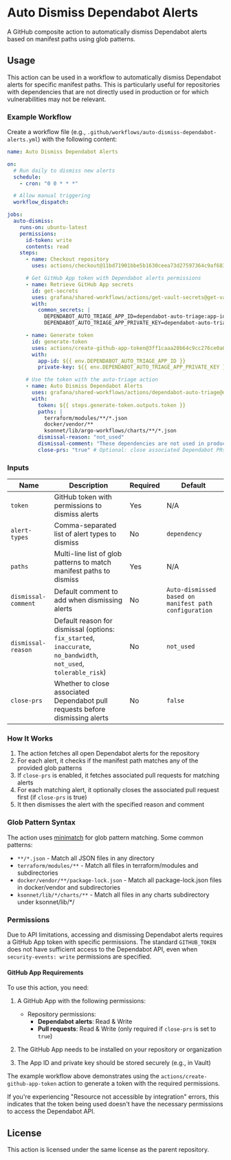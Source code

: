 # Auto Dismiss Dependabot Alerts

A GitHub composite action to automatically dismiss Dependabot alerts based on manifest paths using glob patterns.

## Usage

This action can be used in a workflow to automatically dismiss Dependabot alerts for specific manifest paths. This is particularly useful for repositories with dependencies that are not directly used in production or for which vulnerabilities may not be relevant.

### Example Workflow

Create a workflow file (e.g., `.github/workflows/auto-dismiss-dependabot-alerts.yml`) with the following content:

<!-- x-release-please-start-version -->

```yaml
name: Auto Dismiss Dependabot Alerts

on:
  # Run daily to dismiss new alerts
  schedule:
    - cron: "0 0 * * *"

  # Allow manual triggering
  workflow_dispatch:

jobs:
  auto-dismiss:
    runs-on: ubuntu-latest
    permissions:
      id-token: write
      contents: read
    steps:
      - name: Checkout repository
        uses: actions/checkout@11bd71901bbe5b1630ceea73d27597364c9af683 # v1.2.0

      # Get GitHub App token with Dependabot alerts permissions
      - name: Retrieve GitHub App secrets
        id: get-secrets
        uses: grafana/shared-workflows/actions/get-vault-secrets@get-vault-secrets/v1.2.0
        with:
          common_secrets: |
            DEPENDABOT_AUTO_TRIAGE_APP_ID=dependabot-auto-triage:app-id
            DEPENDABOT_AUTO_TRIAGE_APP_PRIVATE_KEY=dependabot-auto-triage:private-key

      - name: Generate token
        id: generate-token
        uses: actions/create-github-app-token@3ff1caaa28b64c9cc276ce0a02e2ff584f3900c5 # v1.2.0
        with:
          app-id: ${{ env.DEPENDABOT_AUTO_TRIAGE_APP_ID }}
          private-key: ${{ env.DEPENDABOT_AUTO_TRIAGE_APP_PRIVATE_KEY }}

      # Use the token with the auto-triage action
      - name: Auto Dismiss Dependabot Alerts
        uses: grafana/shared-workflows/actions/dependabot-auto-triage@dependabot-auto-triage/v1.2.0
        with:
          token: ${{ steps.generate-token.outputs.token }}
          paths: |
            terraform/modules/**/*.json
            docker/vendor/**
            ksonnet/lib/argo-workflows/charts/**/*.json
          dismissal-reason: "not_used"
          dismissal-comment: "These dependencies are not used in production and pose no risk"
          close-prs: "true" # Optional: close associated Dependabot PRs
```

<!-- x-release-please-end-version -->

### Inputs

| Name                | Description                                                                                                       | Required | Default                                               |
| ------------------- | ----------------------------------------------------------------------------------------------------------------- | -------- | ----------------------------------------------------- |
| `token`             | GitHub token with permissions to dismiss alerts                                                                   | Yes      | N/A                                                   |
| `alert-types`       | Comma-separated list of alert types to dismiss                                                                    | No       | `dependency`                                          |
| `paths`             | Multi-line list of glob patterns to match manifest paths to dismiss                                               | Yes      | N/A                                                   |
| `dismissal-comment` | Default comment to add when dismissing alerts                                                                     | No       | `Auto-dismissed based on manifest path configuration` |
| `dismissal-reason`  | Default reason for dismissal (options: `fix_started`, `inaccurate`, `no_bandwidth`, `not_used`, `tolerable_risk`) | No       | `not_used`                                            |
| `close-prs`         | Whether to close associated Dependabot pull requests before dismissing alerts                                     | No       | `false`                                               |

### How It Works

1. The action fetches all open Dependabot alerts for the repository
2. For each alert, it checks if the manifest path matches any of the provided glob patterns
3. If `close-prs` is enabled, it fetches associated pull requests for matching alerts
4. For each matching alert, it optionally closes the associated pull request first (if `close-prs` is true)
5. It then dismisses the alert with the specified reason and comment

### Glob Pattern Syntax

The action uses [minimatch](https://github.com/isaacs/minimatch) for glob pattern matching. Some common patterns:

- `**/*.json` - Match all JSON files in any directory
- `terraform/modules/**` - Match all files in terraform/modules and subdirectories
- `docker/vendor/**/package-lock.json` - Match all package-lock.json files in docker/vendor and subdirectories
- `ksonnet/lib/*/charts/**` - Match all files in any charts subdirectory under ksonnet/lib/\*/

### Permissions

Due to API limitations, accessing and dismissing Dependabot alerts requires a GitHub App token with specific permissions. The standard `GITHUB_TOKEN` does not have sufficient access to the Dependabot API, even when `security-events: write` permissions are specified.

#### GitHub App Requirements

To use this action, you need:

1. A GitHub App with the following permissions:
   - Repository permissions:
     - **Dependabot alerts**: Read & Write
     - **Pull requests**: Read & Write (only required if `close-prs` is set to `true`)

2. The GitHub App needs to be installed on your repository or organization

3. The App ID and private key should be stored securely (e.g., in Vault)

The example workflow above demonstrates using the `actions/create-github-app-token` action to generate a token with the required permissions.

If you're experiencing "Resource not accessible by integration" errors, this indicates that the token being used doesn't have the necessary permissions to access the Dependabot API.

## License

This action is licensed under the same license as the parent repository.
